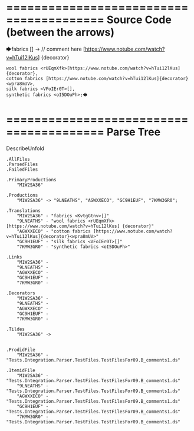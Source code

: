 ========================================
Source Code (between the arrows)
========================================

🡆fabrics <KvtgGtnv>[] -> // comment here [https://www.notube.com/watch?v=hTui12lKus] {decorator} 

    wool fabrics <rUEqmXfk>[https://www.notube.com/watch?v=hTui12lKus] {decorator},
    cotton fabrics [https://www.notube.com/watch?v=hTui12lKus]{decorator}<wpra8mUV>,
    silk fabrics <VFoIEr0T>[],
    synthetic fabrics <oI5DOuPh>;🡄

========================================
Parse Tree
========================================
DescribeUnfold

    .AllFiles
    .ParsedFiles
    .FailedFiles

    .PrimaryProductions
        "M1W2SA36" 

    .Productions
        "M1W2SA36" -> "9LNEATHS", "AGWXXECO", "GC9H1EUF", "7KMW3GR0";

    .Translations
        "M1W2SA36" - "fabrics <KvtgGtnv>[]"
        "9LNEATHS" - "wool fabrics <rUEqmXfk>[https://www.notube.com/watch?v=hTui12lKus] {decorator}"
        "AGWXXECO" - "cotton fabrics [https://www.notube.com/watch?v=hTui12lKus]{decorator}<wpra8mUV>"
        "GC9H1EUF" - "silk fabrics <VFoIEr0T>[]"
        "7KMW3GR0" - "synthetic fabrics <oI5DOuPh>"

    .Links
        "M1W2SA36" - 
        "9LNEATHS" - 
        "AGWXXECO" - 
        "GC9H1EUF" - 
        "7KMW3GR0" - 

    .Decorators
        "M1W2SA36" - 
        "9LNEATHS" - 
        "AGWXXECO" - 
        "GC9H1EUF" - 
        "7KMW3GR0" - 

    .Tildes
        "M1W2SA36" -> 


    .ProdidFile
        "M1W2SA36" - "Tests.Integration.Parser.TestFiles.TestFilesFor09.B_comments1.ds"

    .ItemidFile
        "M1W2SA36" - "Tests.Integration.Parser.TestFiles.TestFilesFor09.B_comments1.ds"
        "9LNEATHS" - "Tests.Integration.Parser.TestFiles.TestFilesFor09.B_comments1.ds"
        "AGWXXECO" - "Tests.Integration.Parser.TestFiles.TestFilesFor09.B_comments1.ds"
        "GC9H1EUF" - "Tests.Integration.Parser.TestFiles.TestFilesFor09.B_comments1.ds"
        "7KMW3GR0" - "Tests.Integration.Parser.TestFiles.TestFilesFor09.B_comments1.ds"

